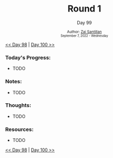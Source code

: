 <div align="center">
  <h1>Round 1</h1>
  <p>Day 99</p>
  <sub>
    Author: <a href="https://github.com/plskz" target="_blank">Zai Santillan</a>
    <br>
    <small>September 7, 2022 - Wednesday</small>
  </sub>
</div>

[<< Day 98](day098.md) | [Day 100 >>](day100.md)

### Today's Progress:

- TODO

### Notes:

- TODO

### Thoughts:

- TODO

### Resources:

- TODO

[<< Day 98](day098.md) | [Day 100 >>](day100.md)
